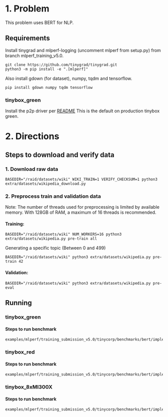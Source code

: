 # 1. Problem

This problem uses BERT for NLP.

## Requirements

Install tinygrad and mlperf-logging (uncomment mlperf from setup.py) from branch mlperf_training_v5.0.
```
git clone https://github.com/tinygrad/tinygrad.git
python3 -m pip install -e ".[mlperf]"
```
Also install gdown (for dataset), numpy, tqdm and tensorflow.
```
pip install gdown numpy tqdm tensorflow
```

### tinybox_green
Install the p2p driver per [README](https://github.com/tinygrad/open-gpu-kernel-modules/blob/550.54.15-p2p/README.md)
This is the default on production tinybox green.

# 2. Directions

## Steps to download and verify data

### 1. Download raw data

```
BASEDIR="/raid/datasets/wiki" WIKI_TRAIN=1 VERIFY_CHECKSUM=1 python3 extra/datasets/wikipedia_download.py
```

### 2. Preprocess train and validation data

Note: The number of threads used for preprocessing is limited by available memory. With 128GB of RAM, a maximum of 16 threads is recommended. 

#### Training:
```
BASEDIR="/raid/datasets/wiki" NUM_WORKERS=16 python3 extra/datasets/wikipedia.py pre-train all
```

Generating a specific topic (Between 0 and 499)
```
BASEDIR="/raid/datasets/wiki" python3 extra/datasets/wikipedia.py pre-train 42
```

#### Validation:
```
BASEDIR="/raid/datasets/wiki" python3 extra/datasets/wikipedia.py pre-eval
```
## Running

### tinybox_green

#### Steps to run benchmark
```
examples/mlperf/training_submission_v5.0/tinycorp/benchmarks/bert/implementations/tinybox_green/run_and_time.sh
```

### tinybox_red

#### Steps to run benchmark
```
examples/mlperf/training_submission_v5.0/tinycorp/benchmarks/bert/implementations/tinybox_red/run_and_time.sh
```
### tinybox_8xMI300X

#### Steps to run benchmark
```
examples/mlperf/training_submission_v5.0/tinycorp/benchmarks/bert/implementations/tinybox_8xMI300X/run_and_time.sh
```
<!-- Auto-update: 2025-10-06T09:55:13.744711 -->
